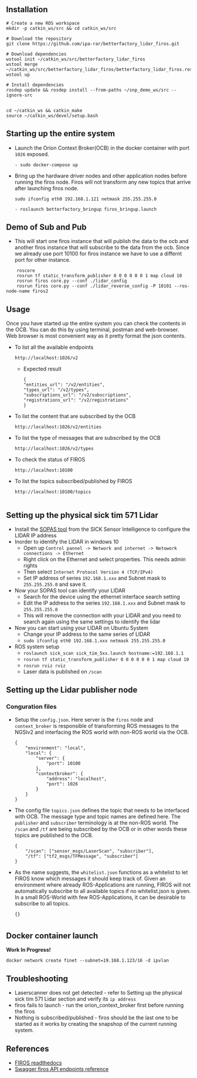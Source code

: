 ## Installation
```
# Create a new ROS workspace
mkdir -p catkin_ws/src && cd catkin_ws/src

# Download the repository
git clone https://github.com/ipa-rar/betterfactory_lidar_firos.git

# Download dependencies
wstool init ~/catkin_ws/src/betterfactory_lidar_firos
wstool merge ~/catkin_ws/src/betterfactory_lidar_firos/betterfactory_lidar_firos.rosinstall 
wstool up

# Install dependencies 
rosdep update && rosdep install --from-paths ~/snp_demo_ws/src --ignore-src


cd ~/catkin_ws && catkin_make
source ~/catkin_ws/devel/setup.bash

```

## Starting up the entire system
 - Launch the Orion Context Broker(OCB) in the docker container with port `1026` exposed.
    ```
    - sudo docker-compose up
    ```
- Bring up the hardware driver nodes and other application nodes before running the firos node. Firos will not transform any new topics that arrive after launching firos node.
    ```
    sudo ifconfig eth0 192.168.1.121 netmask 255.255.255.0
    ```
    ```
    - roslaunch betterfactory_bringup firos_bringup.launch
    ```

## Demo of Sub and Pub
- This will start one firos instance that will publish the data to the ocb and another firos instance that will subscribe to the data from the ocb. Since we already use port 10100 for firos instance we have to use a differnt port for other instance. 
```
    roscore
    rosrun tf static_transform_publisher 0 0 0 0 0 0 1 map cloud 10
    rosrun firos core.py --conf ./lidar_config
    rosrun firos core.py --conf ./lidar_reverse_config -P 10101 --ros-node-name firos2
```

## Usage
Once you have started up the entire system you can check the contents in the OCB. You can do this by using terminal, postman and web-browser. Web browser is most convenient way as it pretty format the json contents.
- To list all the available endpoints
    ```
    http://localhost:1026/v2
    ```
    - Expected result

        ```
        {
        "entities_url": "/v2/entities",
        "types_url": "/v2/types",
        "subscriptions_url": "/v2/subscriptions",
        "registrations_url": "/v2/registrations"
        }
        ```
- To list the content that are subscribed by the OCB
    ```
    http://localhost:1026/v2/entities
    ```
- To list the type of messages that are subscribed by the OCB
    ```
    http://localhost:1026/v2/types
    ```
- To check the status of FIROS
    ```
    http://localhost:10100

- To list the topics subscribed/published by FIROS
    ```
    http://localhost:10100/topics


## Setting up the physical sick tim 571 Lidar
- Install the [SOPAS tool](https://www.sick.com/ag/en/sopas-engineering-tool/p/p367244) from the SICK Sensor Intelligence to configure the LIDAR IP address
- Inorder to identify the LIDAR in windows 10
    - Open up `Control pannel -> Network and internet -> Netowork connections -> Ethernet`
    - Right click on the Ethernet and select properties. This needs admin rights
    - Then select `Internet Protocol Version 4 (TCP/IPv4)`
    - Set IP address of series `192.168.1.xxx` and Subnet mask to `255.255.255.0` and save it.
- Now your SOPAS tool can identify your LIDAR
    - Search for the device using the ethernet interface search setting
    - Edit the IP address to the series `192.168.1.xxx` and Subnet mask to `255.255.255.0`
    - This will remove the connection with your LIDAR and you need to search again using the same settings to identify the lidar
- Now you can start using your LIDAR on Ubuntu System
    - Change your IP address to the same series of LIDAR
    - `sudo ifconfig eth0 192.168.1.xxx netmask 255.255.255.0`
- ROS system setup
    - `roslaunch sick_scan sick_tim_5xx.launch hostname:=192.168.1.1`
    - `rosrun tf static_transform_publisher 0 0 0 0 0 0 1 map cloud 10`
    - `rosrun rviz rviz`
    - Laser data is published on `/scan`

## Setting up the Lidar publisher node
### Conguration files
- Setup the `config.json`. Here server is the `firos` node and `context_broker` is responsible of transforming ROS messages to the NGSIv2 and interfacing the ROS world with non-ROS world via the OCB.
    ````
    {
        "environment": "local",
        "local": {
            "server": {
                "port": 10100
            },
            "contextbroker": {
                "address": "localhost",
                "port": 1026
            }
        }
    }
    ````
- The config file `topics.json` defines the topic that needs to be interfaced with OCB. The message type and topic names are defined here. The `publisher` and `subscriber` terminology is at the non-ROS world. The `/scan` and `/tf` are being subscribed by the OCB or in other words these topics are published to the OCB.

    ````
    {
        "/scan": ["sensor_msgs/LaserScan", "subscriber"],
        "/tf": ["tf2_msgs/TFMessage", "subscriber"]
    }
    ````
- As the name suggests, the `whitelist.json` functions as a whitelist to let FIROS know which messages it should keep track of. Given an environment where already ROS-Applications are running, FIROS will not automatically subscribe to all available topics if no whitelist.json is given. In a small ROS-World with few ROS-Applications, it can be desirable to subscribe to all topics.
    ```
    {}
    ```
#

## Docker container launch
**Work In Progress!**
```
docker network create finet --subnet=19.168.1.123/16 -d ipvlan
```
## Troubleshooting
- Laserscanner does not get detected - refer to Setting up the physical sick tim 571 Lidar section and verify its `ip address`
- firos fails to launch - run the orion_context_broker first before running the firos
- Nothing is subscribed/published - firos should be the last one to be started as it works by creating the snapshop of the current running system.


## References
- [FIROS readthedocs](https://firos.readthedocs.io/en/latest/)
- [Swagger firos API endpoints reference](https://swagger.lab.fiware.org/?url=https://raw.githubusercontent.com/Fiware/specifications/master/OpenAPI/ngsiv2/ngsiv2-openapi.json#/)
